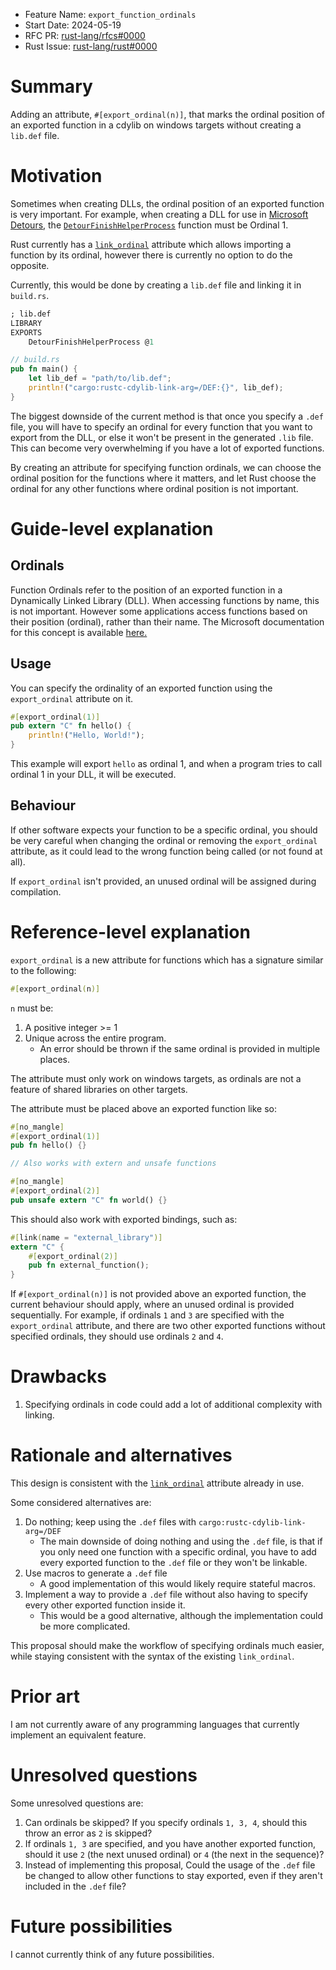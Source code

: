 - Feature Name: `export_function_ordinals`
- Start Date: 2024-05-19
- RFC PR: [rust-lang/rfcs#0000](https://github.com/rust-lang/rfcs/pull/0000)
- Rust Issue: [rust-lang/rust#0000](https://github.com/rust-lang/rust/issues/0000)

# Summary
[summary]: #summary

Adding an attribute, `#[export_ordinal(n)]`, that marks the ordinal position of an exported function in a cdylib on windows targets without creating a `lib.def` file.

# Motivation
[motivation]: #motivation

Sometimes when creating DLLs, the ordinal position of an exported function is very important. For example, when creating a DLL for use in [Microsoft Detours](https://github.com/microsoft/Detours/), the [`DetourFinishHelperProcess`](https://github.com/microsoft/Detours/wiki/DetourFinishHelperProcess) function must be Ordinal 1.

Rust currently has a [`link_ordinal`](https://doc.rust-lang.org/reference/items/external-blocks.html#the-link_ordinal-attribute) attribute which allows importing a function by its ordinal, however there is currently no option to do the opposite.

Currently, this would be done by creating a `lib.def` file and linking it in `build.rs`.

```def
; lib.def
LIBRARY
EXPORTS
    DetourFinishHelperProcess @1
```

```rs
// build.rs
pub fn main() {
    let lib_def = "path/to/lib.def";
    println!("cargo:rustc-cdylib-link-arg=/DEF:{}", lib_def);
}
```

The biggest downside of the current method is that once you specify a `.def` file, you will have to specify an ordinal for every function that you want to export from the DLL, or else it won't be present in the generated `.lib` file. This can become very overwhelming if you have a lot of exported functions.

By creating an attribute for specifying function ordinals, we can choose the ordinal position for the functions where it matters, and let Rust choose the ordinal for any other functions where ordinal position is not important.

# Guide-level explanation
[guide-level-explanation]: #guide-level-explanation

## Ordinals

Function Ordinals refer to the position of an exported function in a Dynamically Linked Library (DLL). When accessing functions by name, this is not important. However some applications access functions based on their position (ordinal), rather than their name. The Microsoft documentation for this concept is available [here.](https://learn.microsoft.com/en-us/cpp/build/exporting-functions-from-a-dll-by-ordinal-rather-than-by-name)

## Usage

You can specify the ordinality of an exported function using the `export_ordinal` attribute on it.

```rs
#[export_ordinal(1)]
pub extern "C" fn hello() {
    println!("Hello, World!");
}
```

This example will export `hello` as ordinal 1, and when a program tries to call ordinal 1 in your DLL, it will be executed.

## Behaviour

If other software expects your function to be a specific ordinal, you should be very careful when changing the ordinal or removing the `export_ordinal` attribute, as it could lead to the wrong function being called (or not found at all).

If `export_ordinal` isn't provided, an unused ordinal will be assigned during compilation.

# Reference-level explanation
[reference-level-explanation]: #reference-level-explanation

`export_ordinal` is a new attribute for functions which has a signature similar to the following:

```rs
#[export_ordinal(n)]
```

`n` must be:

1. A positive integer >= 1
2. Unique across the entire program.
   - An error should be thrown if the same ordinal is provided in multiple places.

The attribute must only work on windows targets, as ordinals are not a feature of shared libraries on other targets.

The attribute must be placed above an exported function like so:

```rs
#[no_mangle]
#[export_ordinal(1)]
pub fn hello() {}

// Also works with extern and unsafe functions

#[no_mangle]
#[export_ordinal(2)]
pub unsafe extern "C" fn world() {}
```

This should also work with exported bindings, such as:

```rs
#[link(name = "external_library")]
extern "C" {
    #[export_ordinal(2)]
    pub fn external_function();
}
```

If `#[export_ordinal(n)]` is not provided above an exported function, the current behaviour should apply, where an unused ordinal is provided sequentially. For example, if ordinals `1` and `3` are specified with the `export_ordinal` attribute, and there are two other exported functions without specified ordinals, they should use ordinals `2` and `4`.

# Drawbacks
[drawbacks]: #drawbacks

1. Specifying ordinals in code could add a lot of additional complexity with linking.

# Rationale and alternatives
[rationale-and-alternatives]: #rationale-and-alternatives

This design is consistent with the [`link_ordinal`](https://doc.rust-lang.org/reference/items/external-blocks.html#the-link_ordinal-attribute) attribute already in use.

Some considered alternatives are:

1. Do nothing; keep using the `.def` files with `cargo:rustc-cdylib-link-arg=/DEF`
    - The main downside of doing nothing and using the `.def` file, is that if you only need one function with a specific ordinal, you have to add every exported function to the `.def` file or they won't be linkable.
2. Use macros to generate a `.def` file
    - A good implementation of this would likely require stateful macros.
3. Implement a way to provide a `.def` file without also having to specify every other exported function inside it.
    - This would be a good alternative, although the implementation could be more complicated.

This proposal should make the workflow of specifying ordinals much easier, while staying consistent with the syntax of the existing `link_ordinal`.

# Prior art
[prior-art]: #prior-art

I am not currently aware of any programming languages that currently implement an equivalent feature.

# Unresolved questions
[unresolved-questions]: #unresolved-questions

Some unresolved questions are:
1. Can ordinals be skipped? If you specify ordinals `1, 3, 4`, should this throw an error as `2` is skipped?
2. If ordinals `1, 3` are specified, and you have another exported function, should it use `2` (the next unused ordinal) or `4` (the next in the sequence)?
3. Instead of implementing this proposal, Could the usage of the `.def` file be changed to allow other functions to stay exported, even if they aren't included in the `.def` file?

# Future possibilities
[future-possibilities]: #future-possibilities

I cannot currently think of any future possibilities.
